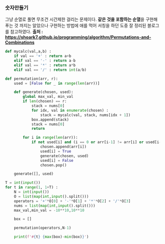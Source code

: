 ### 숫자만들기 

그냥 순열로 풀면 무조건 시간제한 걸리는 문제이다. 
**같은 것을 포함하는 순열**을 구현해 푸는 것 까지는 알았으나
구현하는 방법에 애를 먹어 서칭을 하던 도중 잘 정리된 블로그를 참고하였다. 
**출처 : https://shoark7.github.io/programming/algorithm/Permutations-and-Combinations**

```python
def mycalc(val,a,b) :
    if val == '+' : return a+b
    elif val == '-' : return a-b
    elif val == '*' : return a*b
    elif val == '/' : return int(a/b)

def permutation(arr, r):
    used = [False for _ in range(len(arr))]

    def generate(chosen, used):
        global max_val, min_val
        if len(chosen) == r:
            stack = nums[0]
            for idx, val in enumerate(chosen) :
                stack = mycalc(val, stack, nums[idx + 1])
            box.append(stack)
            stack = nums[0]
            return

        for i in range(len(arr)):
            if not used[i] and (i == 0 or arr[i-1] != arr[i] or used[i-1]):
                chosen.append(arr[i])
                used[i] = True
                generate(chosen, used)
                used[i] = False
                chosen.pop()

    generate([], used)

T = int(input())
for t in range(1, 1+T) :
    N = int(input())
    O = list(map(int,input().split()))
    operators = '+'*O[0] + '-'*O[1] + '*'*O[2] + '/'*O[3]
    nums = list(map(int,input().split()))
    max_val,min_val = -10**10,10**10

    box = []

    permutation(operators,N-1)

    print(f'#{t} {max(box)-min(box)}')
```